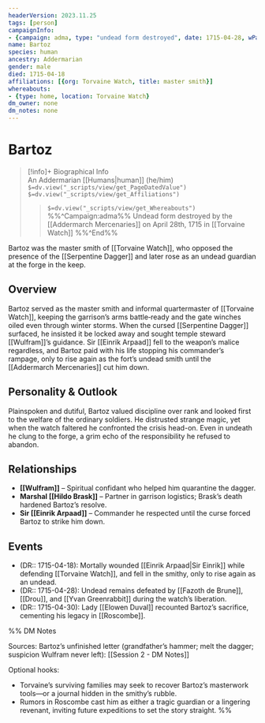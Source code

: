```yaml
---
headerVersion: 2023.11.25
tags: [person]
campaignInfo: 
- {campaign: adma, type: "undead form destroyed", date: 1715-04-28, wParty: "<met:u> <person:q> on <target> <current:1q>"}
name: Bartoz
species: human
ancestry: Addermarian
gender: male
died: 1715-04-18
affiliations: [{org: Torvaine Watch, title: master smith}]
whereabouts:
- {type: home, location: Torvaine Watch}
dm_owner: none
dm_notes: none
---
```

# Bartoz
>[!info]+ Biographical Info  
> An Addermarian [[Humans|human]] (he/him)  
> `$=dv.view("_scripts/view/get_PageDatedValue")`  
> `$=dv.view("_scripts/view/get_Affiliations")`  
>> `$=dv.view("_scripts/view/get_Whereabouts")`  
>> %%^Campaign:adma%% Undead form destroyed by the [[Addermarch Mercenaries]] on April 28th, 1715 in [[Torvaine Watch]] %%^End%%

Bartoz was the master smith of [[Torvaine Watch]], who opposed the presence of the [[Serpentine Dagger]] and later rose as an undead guardian at the forge in the keep. 
## Overview
Bartoz served as the master smith and informal quartermaster of [[Torvaine Watch]], keeping the garrison’s arms battle‑ready and the gate winches oiled even through winter storms. When the cursed [[Serpentine Dagger]] surfaced, he insisted it be locked away and sought temple steward [[Wulfram]]’s guidance. Sir [[Einrik Arpaad]] fell to the weapon’s malice regardless, and Bartoz paid with his life stopping his commander’s rampage, only to rise again as the fort’s undead smith until the [[Addermarch Mercenaries]] cut him down.

## Personality & Outlook
Plainspoken and dutiful, Bartoz valued discipline over rank and looked first to the welfare of the ordinary soldiers. He distrusted strange magic, yet when the watch faltered he confronted the crisis head-on. Even in undeath he clung to the forge, a grim echo of the responsibility he refused to abandon.

## Relationships
- **[[Wulfram]]** – Spiritual confidant who helped him quarantine the dagger.  
- **Marshal [[Hildo Brask]]** – Partner in garrison logistics; Brask’s death hardened Bartoz’s resolve.  
- **Sir [[Einrik Arpaad]]** – Commander he respected until the curse forced Bartoz to strike him down.

## Events
- (DR:: 1715-04-18): Mortally wounded [[Einrik Arpaad|Sir Einrik]] while defending [[Torvaine Watch]], and fell in the smithy, only to rise again as an undead. 
- (DR:: 1715-04-28): Undead remains defeated by [[Fazoth de Brune]], [[Drou]], and [[Yvan Greenrabbit]] during the watch’s liberation.
- (DR:: 1715-04-30): Lady [[Elowen Duval]] recounted Bartoz’s sacrifice, cementing his legacy in [[Roscombe]].

%% DM Notes

Sources: Bartoz’s unfinished letter (grandfather’s hammer; melt the dagger; suspicion Wulfram never left): [[Session 2 - DM Notes]]

Optional hooks:
- Torvaine’s surviving families may seek to recover Bartoz’s masterwork tools—or a journal hidden in the smithy’s rubble.  
- Rumors in Roscombe cast him as either a tragic guardian or a lingering revenant, inviting future expeditions to set the story straight.
%%
